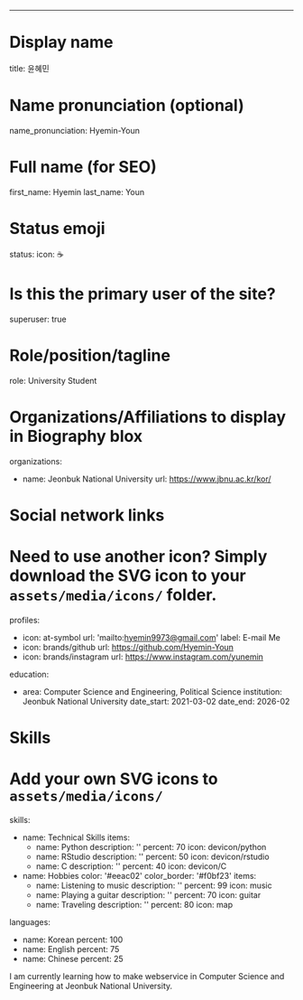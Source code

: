 ---
# Display name
title: 윤혜민

# Name pronunciation (optional)
name_pronunciation: Hyemin-Youn
# Full name (for SEO)
first_name: Hyemin
last_name: Youn

# Status emoji
status:
  icon: ☕️

# Is this the primary user of the site?
superuser: true

# Role/position/tagline
role: University Student

# Organizations/Affiliations to display in Biography blox
organizations:
  - name: Jeonbuk National University
    url: https://www.jbnu.ac.kr/kor/

# Social network links
# Need to use another icon? Simply download the SVG icon to your `assets/media/icons/` folder.
profiles:
  - icon: at-symbol
    url: 'mailto:hyemin9973@gmail.com'
    label: E-mail Me
  - icon: brands/github
    url: https://github.com/Hyemin-Youn
  - icon: brands/instagram
    url: https://www.instagram.com/yunemin

education:
  - area: Computer Science and Engineering, Political Science
    institution: Jeonbuk National University
    date_start: 2021-03-02
    date_end: 2026-02
    


# Skills
# Add your own SVG icons to `assets/media/icons/`
skills:
  - name: Technical Skills
    items:
      - name: Python
        description: ''
        percent: 70
        icon: devicon/python
      - name: RStudio
        description: ''
        percent: 50
        icon: devicon/rstudio
      - name: C
        description: ''
        percent: 40
        icon: devicon/C
  - name: Hobbies
    color: '#eeac02'
    color_border: '#f0bf23'
    items:
      - name: Listening to music
        description: ''
        percent: 99
        icon: music
      - name: Playing a guitar
        description: ''
        percent: 70
        icon: guitar
      - name: Traveling
        description: ''
        percent: 80
        icon: map

languages:
  - name: Korean
    percent: 100
  - name: English
    percent: 75
  - name: Chinese
    percent: 25


I am currently learning how to make webservice in Computer Science and Engineering at Jeonbuk National University. 
